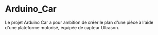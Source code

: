 # Arduino_Car
Le projet Arduino Car a pour ambition de créer le plan d'une pièce à l'aide d'une plateforme motorisé, équipée de capteur Ultrason.
 
